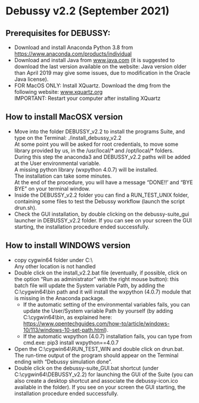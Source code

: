 # Debussy v2.2 (September 2021)

## Prerequisites for DEBUSSY:
* Download and install Anaconda Python 3.8 from https://www.anaconda.com/products/individual 
* Download and install Java from www.java.com (it is suggested to download the last version available on the website:
 Java version older than April 2019 may give some issues, due to modification in the Oracle Java license).
* FOR MacOS ONLY: Install XQuartz. Download the dmg from the following website: www.xquartz.org  
 IMPORTANT:  Restart your computer after installing XQuartz

## How to install MacOSX version
*  Move into the folder DEBUSSY_v2.2 to install the programs Suite, and type on the Terminal: ./install_debussy_v2.2 <br>
At some point you will be asked for root credentials, to move some library provided by us, in the /usr/local/* and /opt/local/* folders. <br>
During this step the anaconda3 and DEBUSSY_v2.2 paths will be added at the User environmental variable. <br>
A missing python library (wxpython 4.0.7) will be installed.<br>
The installation can take some minutes.  <br>
At the end of the procedure, you will have a message “DONE!!’  and “BYE BYE” on your terminal window. 
* Inside the DEBUSSY_v2.2 folder you can find a RUN_TEST_UNIX folder, containing some files to test the Debussy workflow (launch the script drun.sh). <br>
* Check the GUI installation, by double clicking on the debussy-suite_gui launcher in DEBUSSY_v2.2 folder. 
  If you can see on your screen the GUI starting, the installation procedure ended successfully. 


## How to install WINDOWS version
* copy cygwin64 folder under C:\  
  Any other location is not handled 
* Double click on the install_v2.2.bat file (eventually, if possible, click on the option “Run as administrator” with the right mouse button): 
  this batch file will update the System variable Path, by adding the C:\cygwin64\bin path and it will install the wxpython (4.0.7) module that is missing in the Anaconda package. 
	-	If the automatic setting of the environmental variables fails, you can update the User/System variable Path by yourself (by adding C:\cygwin64\bin\, as explained here: https://www.opentechguides.com/how-to/article/windows-10/113/windows-10-set-path.html). 
	-	If the automatic wxpython (4.0.7) installation fails, you can type from cmd.exe:
							pip3 install wxpython==4.0.7
* Open the C:\cygwin64\RUN_TEST_WIN and double click on drun.bat. 
The run-time output of the program should appear on the Terminal ending with “Debussy simulation done”. 
* Double click on the debussy-suite_GUI.bat shortcut (under C:\cygwin64\DEBUSSY_v2.2\) for launching the GUI of the Suite 
  (you can also create a desktop shortcut and associate the debussy-icon.ico available in the folder).
 If you see on your screen the GUI starting, the installation procedure ended successfully. 
